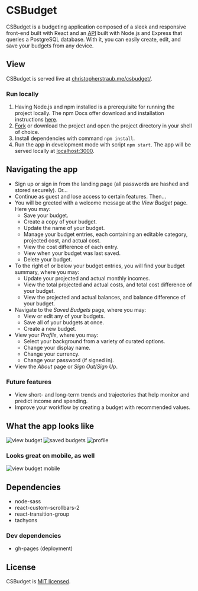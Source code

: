 # CSBudget

CSBudget is a budgeting application composed of a sleek and responsive front-end built with React and an [API](https://github.com/christopherstraub/csbudget-api) built with Node.js and Express that queries a PostgreSQL database. With it, you can easily create, edit, and save your budgets from any device.

## View

CSBudget is served live at [christopherstraub.me/csbudget/](https://christopherstraub.me/csbudget/).

### Run locally

1. Having Node.js and npm installed is a prerequisite for running the project locally. The npm Docs offer download and installation instructions [here](https://docs.npmjs.com/downloading-and-installing-node-js-and-npm).
2. [Fork](https://docs.github.com/en/get-started/quickstart/fork-a-repo) or download the project and open the project directory in your shell of choice.
3. Install dependencies with command `npm install`.
4. Run the app in development mode with script `npm start`. The app will be served locally at [localhost:3000](http://localhost:3000).

## Navigating the app

- Sign up or sign in from the landing page (all passwords are hashed and stored securely). Or...
- Continue as guest and lose access to certain features. Then...
- You will be greeted with a welcome message at the _View Budget_ page. Here you may:
  - Save your budget.
  - Create a copy of your budget.
  - Update the name of your budget.
  - Manage your budget entries, each containing an editable category, projected cost, and actual cost.
  - View the cost difference of each entry.
  - View when your budget was last saved.
  - Delete your budget.
- To the right of or below your budget entries, you will find your budget summary, where you may:
  - Update your projected and actual monthly incomes.
  - View the total projected and actual costs, and total cost difference of your budget.
  - View the projected and actual balances, and balance difference of your budget.
- Navigate to the _Saved Budgets_ page, where you may:
  - View or edit any of your budgets.
  - Save all of your budgets at once.
  - Create a new budget.
- View your _Profile_, where you may:
  - Select your background from a variety of curated options.
  - Change your display name.
  - Change your currency.
  - Change your password (if signed in).
- View the _About_ page or _Sign Out_/_Sign Up_.

### Future features

- View short- and long-term trends and trajectories that help monitor and predict income and spending.
- Improve your workflow by creating a budget with recommended values.

## What the app looks like

![view budget](https://raw.githubusercontent.com/christopherstraub/csbudget/master/screenshots/view-budget.PNG)
![saved budgets](https://raw.githubusercontent.com/christopherstraub/csbudget/master/screenshots/saved-budgets.PNG)
![profile](https://raw.githubusercontent.com/christopherstraub/csbudget/master/screenshots/profile.PNG)

### Looks great on mobile, as well

![view budget mobile](https://raw.githubusercontent.com/christopherstraub/csbudget/master/screenshots/view-budget-mobile.png)

## Dependencies

- node-sass
- react-custom-scrollbars-2
- react-transition-group
- tachyons

### Dev dependencies

- gh-pages (deployment)

## License

CSBudget is [MIT licensed](https://github.com/christopherstraub/csbudget/blob/master/LICENSE).

